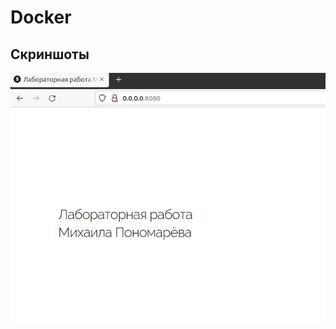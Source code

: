 # Docker
## Cкриншоты
![Иллюстрация к проекту](https://github.com/Michail420/Docker/blob/main/1%20(2).jpg)
